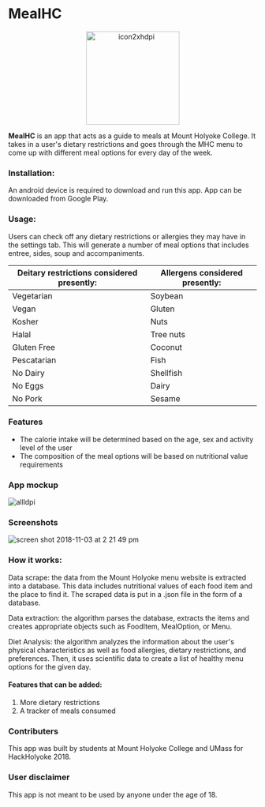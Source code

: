 # MealHC

<p align= "center">
<img width="189" alt="icon2xhdpi" src="https://user-images.githubusercontent.com/44718709/47953085-ae543f00-df4e-11e8-9d55-6c3074f37672.png">

</p>

**MealHC** is an app that acts as a guide to meals at Mount Holyoke College. It takes in a user's dietary restrictions and goes through the MHC menu to come up with different meal options for every day of the week. 

### Installation: 
An android device is required to download and run this app. App can be downloaded from Google Play.


### Usage: 
Users can check off any dietary restrictions or allergies they may have in the settings tab. This will generate a number of meal options that includes entree, sides, soup and accompaniments.


|Deitary restrictions considered presently: | Allergens considered presently:|
|-------------------------------------------|--------------------------------|
| Vegetarian |  Soybean|
| Vegan |  Gluten |
| Kosher |  Nuts |
| Halal |  Tree nuts |
| Gluten Free |  Coconut |
| Pescatarian |  Fish |
| No Dairy |  Shellfish |
| No Eggs |  Dairy |
| No Pork |  Sesame |


### Features
* The calorie intake will be determined based on the age, sex and activity level of the user
* The composition of the meal options will be based on nutritional value requirements

### App mockup

![allldpi](https://user-images.githubusercontent.com/44718709/47955617-22074380-df71-11e8-84a5-d439c88b5aa0.png)

### Screenshots

![screen shot 2018-11-03 at 2 21 49 pm](https://user-images.githubusercontent.com/44718709/47955814-d6a26480-df73-11e8-9206-08b110b55416.png)


### How it works:
Data scrape: the data from the Mount Holyoke menu website is extracted into a database. This data includes nutritional values of each food item and the place to find it. The scraped data is put in a .json file in the form of a database.

Data extraction: the algorithm parses the database, extracts the items and creates appropriate objects such as FoodItem, MealOption, or Menu.

Diet Analysis: the algorithm analyzes the information about the user's physical characteristics as well as food allergies, dietary restrictions, and preferences. Then, it uses scientific data to create a list of healthy menu options for the given day.


#### Features that can be added:
1. More dietary restrictions 
2. A tracker of meals consumed


### Contributers
This app was built by students at Mount Holyoke College and UMass for HackHolyoke 2018.


### User disclaimer
This app is not meant to be used by anyone under the age of 18.



